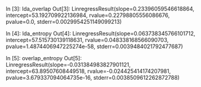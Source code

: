 In [3]: lda_overlap
Out[3]: LinregressResult(slope=0.23396059546618864, intercept=53.192709922136984, rvalue=0.22798805556086676, pvalue=0.0, stderr=0.0029954251149099213)

In [4]: lda_entropy
Out[4]: LinregressResult(slope=0.063738345766101712, intercept=57.515730139118631, rvalue=0.048338168566090703, pvalue=1.4874406947225274e-58, stderr=0.0039484021792477687)

In [5]: overlap_entropy
Out[5]: LinregressResult(slope=-0.031384983827901121, intercept=63.89507608449518, rvalue=-0.024425414174207981, pvalue=3.679337094064735e-16, stderr=0.0038509612262872788)